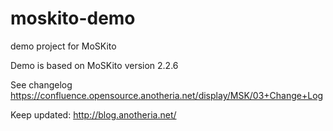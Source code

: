 moskito-demo
================

demo project for MoSKito

Demo is based on MoSKito version 2.2.6

See changelog https://confluence.opensource.anotheria.net/display/MSK/03+Change+Log

Keep updated: http://blog.anotheria.net/
